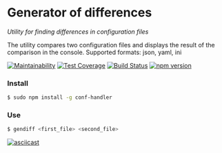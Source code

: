 # Generator of differences
*Utility for finding differences in configuration files*

The utility compares two configuration files and displays the result of the comparison in the console. Supported formats: json, yaml, ini

[![Maintainability](https://api.codeclimate.com/v1/badges/82011bb447b1a360e792/maintainability)](https://codeclimate.com/github/corsicanec82/project-lvl2-s475/maintainability)
[![Test Coverage](https://api.codeclimate.com/v1/badges/82011bb447b1a360e792/test_coverage)](https://codeclimate.com/github/corsicanec82/project-lvl2-s475/test_coverage)
[![Build Status](https://travis-ci.org/corsicanec82/project-lvl2-s475.svg?branch=master)](https://travis-ci.org/corsicanec82/project-lvl2-s475)
[![npm version](https://badge.fury.io/js/conf-handler.svg)](https://badge.fury.io/js/conf-handler)

### Install
```sh
$ sudo npm install -g conf-handler
```
### Use
```sh
$ gendiff <first_file> <second_file>
```

[![asciicast](https://asciinema.org/a/Y0HBKFhKofi31uEagE2WrdAMw.svg)](https://asciinema.org/a/Y0HBKFhKofi31uEagE2WrdAMw)
